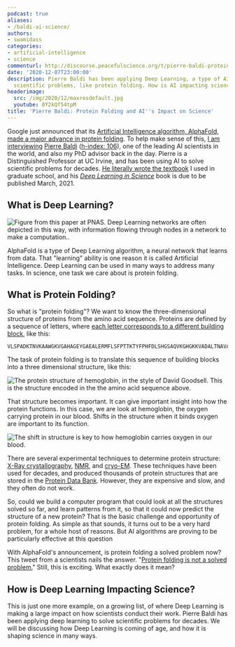 ```yaml
---
podcast: true
aliases:
- /baldi-ai-science/
authors:
- swamidass
categories:
- artificial-intelligence
- science
commenturl: http://discourse.peacefulscience.org/t/pierre-baldi-protein-folding-and-ais-impact-on-science/12706
date: '2020-12-07T23:00:00'
description: Pierre Baldi has been applying Deep Learning, a type of AI, to study
  scientific problems, like protein folding. How is AI impacting science?
headerimage:
  src: /img/2020/12/maxresdefault.jpg
  youtube: 0Y2kQf54tpM
title: 'Pierre Baldi: Protein Folding and AI''s Impact on Science'
---
```


Google just announced that its [Artificial Intelligence algorithm, AlphaFold, made a major advance in protein folding](https://deepmind.com/blog/article/alphafold-a-solution-to-a-50-year-old-grand-challenge-in-biology). To help make sense of this, [I am interviewing](https://www.youtube.com/watch?v=0Y2kQf54tpM) [Pierre Baldi](http://www.igb.uci.edu/~pfbaldi/) ([h-index: 106](https://scholar.google.com/citations?user=RhFhIIgAAAAJ&hl=en)), one of the leading AI scientists in the world, and also my PhD advisor back in the day. Pierre is a Distinguished Professor at UC Irvine, and has been using AI to solve scientific problems for decades. [He literally wrote the textbook](https://www.amazon.com/Bioinformatics-Learning-Approach-Adaptive-Computation/dp/026202506X) I used in graduate school, and his *[Deep Learning in Science](https://amzn.to/3mStD5B)* book is due to be published March, 2021.

## What is Deep Learning?

![Figure from [this paper](https://www.pnas.org/content/116/4/1074) at PNAS. Deep Learning networks are often depicted in this way, with information flowing through nodes in a network to make a computation..](/img/2020/12/F2.large.jpg)

AlphaFold is a type of Deep Learning algorithm, a neural network that learns from data. That "learning" ability is one reason it is called Artificial Intelligence. Deep Learning can be used in many ways to address many tasks. In science, one task we care about is protein folding.

## What is Protein Folding?

So what is "protein folding"? We want to know the three-dimensional structure of proteins from the amino acid sequence. Proteins are defined by a sequence of letters, where [each letter corresponds to a different building block](https://en.wikipedia.org/wiki/Amino_acid#Table_of_standard_amino_acid_abbreviations_and_properties), like this:

``` {.wp-block-code}
VLSPADKTNVKAAWGKVGAHAGEYGAEALERMFLSFPTTKTYFPHFDLSHGSAQVKGHGKKVADALTNAVAHVDDMPNALSALSDLHAHKLRVDPVNFKLLSHCLLVTLAAHLPAEFTPAVHASLDKFLASVSTVLTSKYR
```

The task of protein folding is to translate this sequence of building blocks into a three dimensional structure, like this:

![The [protein structure of hemoglobin](https://pdb101.rcsb.org/motm/41), in the style of David Goodsell. This is the structure encoded in the the amino acid sequence above.](/img/2020/12/2dhb.gif)

That structure becomes important. It can give important insight into how the protein functions. In this case, we are look at hemoglobin, the oxygen carrying protein in our blood. Shifts in the structure when it binds oxygen are important to its function.

![The shift in structure is key to how hemoglobin carries oxygen in our blood.](/img/2020/12/hb-animation.gif)

There are several experimental techniques to determine protein structure: [X-Ray crystallography](https://en.wikipedia.org/wiki/X-ray_crystallography), [NMR](https://en.wikipedia.org/wiki/Nuclear_magnetic_resonance_spectroscopy_of_proteins), and [cryo-EM](https://en.wikipedia.org/wiki/Cryogenic_electron_microscopy). These techniques have been used for decades, and produced thousands of protein structures that are stored in the [Protein Data Bank](https://www.rcsb.org/). However, they are expensive and slow, and they often do not work.

So, could we build a computer program that could look at all the structures solved so far, and learn patterns from it, so that it could now predict the structure of a new protein? That is the basic challenge and opportunity of protein folding. As simple as that sounds, it turns out to be a very hard problem, for a whole host of reasons. But AI algorithms are proving to be particularly effective at this question

With AlphaFold's announcement, is protein folding a solved problem now? This tweet from a scientists nails the answer. "[Protein folding is not a solved problem.](https://twitter.com/lpachter/status/1333702159850893312?s=20)" Still, this is exciting. What exactly does it mean?

## How is Deep Learning Impacting Science?

This is just one more example, on a growing list, of where Deep Learning is making a large impact on how scientists conduct their work. Pierre Baldi has been applying deep learning to solve scientific problems for decades. We will be discussing how Deep Learning is coming of age, and how it is shaping science in many ways.
